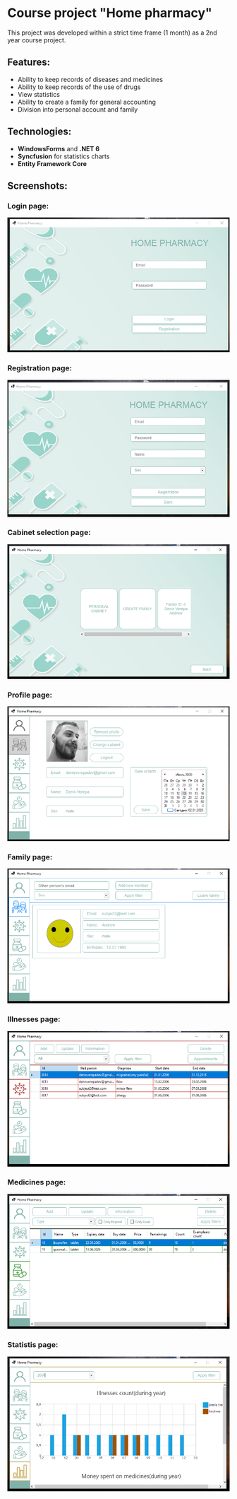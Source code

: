 # Course project "Home pharmacy"
This project was developed within a strict time frame (1 month) as a 2nd year course project.

## Features:
- Ability to keep records of diseases and medicines
- Ability to keep records of the use of drugs
- View statistics
- Ability to create a family for general accounting
- Division into personal account and family

## Technologies:
- **WindowsForms** and **.NET 6** 
- **Syncfusion** for statistics charts
- **Entity Framework Core**

## Screenshots:

### Login page:
![Login page](/Screenshots/login_window.png?raw=true)

### Registration page:
![Reg page](/Screenshots/reg_window.png?raw=true)

### Cabinet selection page:
![CabSel page](/Screenshots/cabsel_window.png?raw=true)

### Profile page:
![Profile page](/Screenshots/profile_window.png?raw=true)

### Family page:
![Family page](/Screenshots/fam_window.png?raw=true)

### Illnesses page:
![Illnesses page](/Screenshots/illnesses_window.png?raw=true)

### Medicines page:
![Medicines page](/Screenshots/meds_window.png?raw=true)

### Statistis page:
![Statistis page](/Screenshots/statistics_window.png?raw=true)
